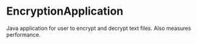 # EncryptionApplication
Java application for user to encrypt and decrypt text files. Also measures performance.
